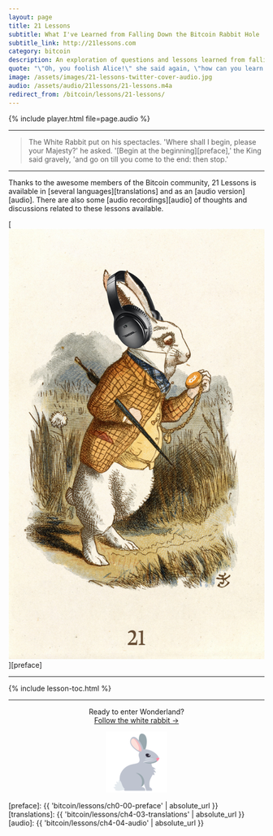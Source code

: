 ```yaml
---
layout: page
title: 21 Lessons
subtitle: What I've Learned from Falling Down the Bitcoin Rabbit Hole
subtitle_link: http://21lessons.com
category: bitcoin
description: An exploration of questions and lessons learned from falling down the Bitcoin rabbit hole.
quote: "\"Oh, you foolish Alice!\" she said again, \"how can you learn lessons in here? Why, there's hardly room for you, and no room at all for any lesson-books!\""
image: /assets/images/21-lessons-twitter-cover-audio.jpg
audio: /assets/audio/21lessons/21-lessons.m4a
redirect_from: /bitcoin/lessons/21-lessons/
---
```


{% include player.html file=page.audio %}

---

> The White Rabbit put on his spectacles. 'Where shall I begin, please your
> Majesty?' he asked. '[Begin at the beginning][preface],' the King said
> gravely, 'and go on till you come to the end: then stop.'

---

Thanks to the awesome members of the Bitcoin community, 21 Lessons is available
in [several languages][translations] and as an [audio version][audio]. There are
also some [audio recordings][audio] of thoughts and discussions related to these
lessons available.

[![21 Lessons - What I've Learned from Falling Down the Bitcoin Rabbit Hole](/assets/images/21-lessons-cover-rabbit-headphones.jpg)][preface]

---

{% include lesson-toc.html %}

---

<center>
  <p>Ready to enter Wonderland?<br/>
  <a href="{{ 'bitcoin/lessons/ch0-00-preface' | absolute_url }}">Follow the white rabbit →</a></p>
  <p><a href="{{ 'bitcoin/lessons/ch0-00-preface' | absolute_url }}"><img src="/assets/images/rabbit.png"/></a></p>
</center>


<!-- Internal  -->
[preface]: {{ 'bitcoin/lessons/ch0-00-preface' | absolute_url }}
[translations]: {{ 'bitcoin/lessons/ch4-03-translations' | absolute_url }}
[audio]: {{ 'bitcoin/lessons/ch4-04-audio' | absolute_url }}
